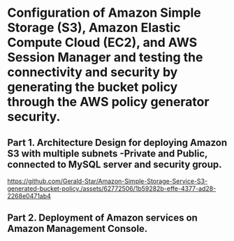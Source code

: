 # Configuration of Amazon Simple Storage (S3), Amazon Elastic Compute Cloud (EC2), and AWS Session Manager and testing the connectivity and security by generating the bucket policy through the AWS policy generator security.

## Part 1. Architecture Design for deploying Amazon S3 with multiple subnets -Private and Public, connected to MySQL server and security group.
https://github.com/Gerald-Star/Amazon-Simple-Storage-Service-S3-generated-bucket-policy./assets/62772506/1b59282b-effe-4377-ad28-2268e0471ab4

## Part 2. Deployment of Amazon services on Amazon Management Console.
